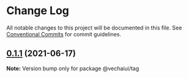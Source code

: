 # Change Log

All notable changes to this project will be documented in this file.
See [Conventional Commits](https://conventionalcommits.org) for commit guidelines.

## [0.1.1](https://github.com/vechai/vechaiui/compare/@vechaiui/tag@0.1.0...@vechaiui/tag@0.1.1) (2021-06-17)

**Note:** Version bump only for package @vechaiui/tag

